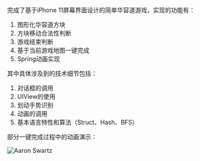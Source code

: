 完成了基于iPhone 11屏幕界面设计的简单华容道游戏，实现的功能有：
1. 图形化华容道方块
2. 方块移动合法性判断
3. 游戏结束判断
4. 基于当前游戏地图一键完成
5. Spring动画实现

其中具体涉及到的技术细节包括：
1. 对话框的调用
2. UIView的使用
3. 划动手势识别
4. 动画的调用
5. 基本语言特性和算法（Struct、Hash、BFS）

部分一键完成过程中的动画演示：

![Aaron Swartz](https://github.com/Ha02h0u/HuaRongDao/华容道运行演示.gif?raw=true)
